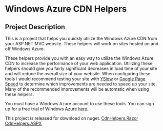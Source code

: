 Windows Azure CDN Helpers
=========================

Project Description
-------------------

This is a project that helps you quickly utilize the Windows Azure CDN from your ASP.NET MVC website. These helpers will work on sites hosted on and off Windows Azure.

These helpers provide you with an easy way to utilize the Windows Azure CDN to increase the performance of your web application. Utilizing these helpers should give you fairly significant decreases in load time of your site and will reduce the overall size of your website. When configuring these tools I would recommend testing your site with [YSlow](http://developer.yahoo.com/yslow/) or [Google Page Speed](http://code.google.com/speed/page-speed/) to determine which improvements are needed to speed up your site. Many of the recommended improvements will be automatic when using these helpers. 

You must have a Windows Azure account to use these tools. You can sign up for a free trial of Windows Azure [here](http://www.microsoft.com/windowsazure/free-trial/).

This project is released for download on nuget.
[CdnHelpers.Razor](http://nuget.org/List/Packages/CdnHelpers.Razor)
[CdnHelpers.ASPX](http://nuget.org/List/Packages/CdnHelpers.ASPX)